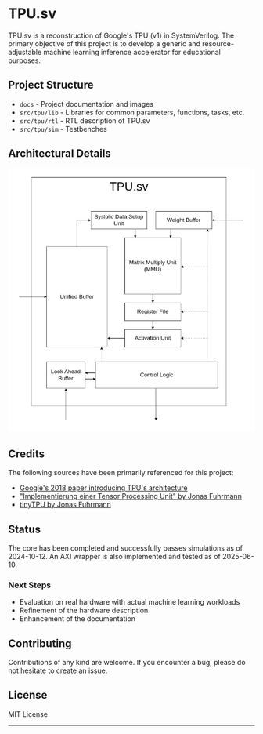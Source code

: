 # TPU.sv

TPU.sv is a reconstruction of Google's TPU (v1) in SystemVerilog. The primary objective of this project is to develop a generic and resource-adjustable machine learning inference accelerator for educational purposes.

## Project Structure

- `docs` - Project documentation and images
- `src/tpu/lib` - Libraries for common parameters, functions, tasks, etc.
- `src/tpu/rtl` - RTL description of TPU.sv
- `src/tpu/sim` - Testbenches

## Architectural Details

<picture>
  <source
    srcset="docs/architecture_dark.png"
    media="(prefers-color-scheme: dark)"
  />
  <source
    srcset="docs/architecture_light.png"
    media="(prefers-color-scheme: light), (prefers-color-scheme: no-preference)"
  />
  <img src="docs/architecture_light.png" alt="Architecture Diagram" />
</picture>

## Credits

The following sources have been primarily referenced for this project:

- [Google's 2018 paper introducing TPU's architecture](https://arxiv.org/abs/1704.04760)
- ["Implementierung einer Tensor Processing Unit" by Jonas Fuhrmann](https://reposit.haw-hamburg.de/handle/20.500.12738/8527)
- [tinyTPU by Jonas Fuhrmann](https://github.com/jofrfu/tinyTPU/)

## Status

The core has been completed and successfully passes simulations as of 2024-10-12. An AXI wrapper is also implemented and tested as of 2025-06-10.

### Next Steps

- Evaluation on real hardware with actual machine learning workloads
- Refinement of the hardware description
- Enhancement of the documentation

## Contributing

Contributions of any kind are welcome. If you encounter a bug, please do not hesitate to create an issue.

## License

MIT License

---